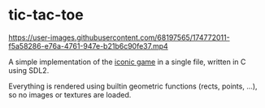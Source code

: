 # tic-tac-toe

https://user-images.githubusercontent.com/68197565/174772011-f5a58286-e76a-4761-947e-b21b6c90fe37.mp4

A simple implementation of the [iconic game](https://en.wikipedia.org/wiki/Tic-tac-toe) in a single file, written in C using SDL2.

Everything is rendered using builtin geometric functions (rects, points, ...), so no images or textures are loaded.
